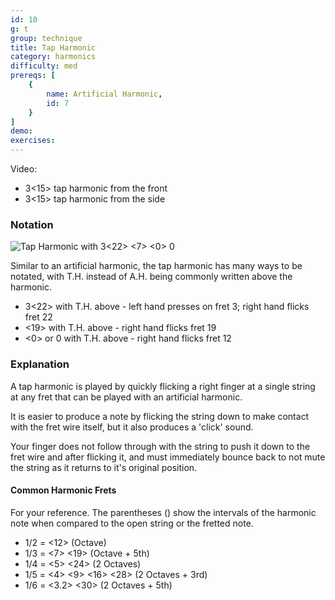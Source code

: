 ```yaml
---
id: 10
g: t
group: technique
title: Tap Harmonic
category: harmonics
difficulty: med
prereqs: [
    {
        name: Artificial Harmonic,
        id: 7
    }
]
demo: 
exercises:
---
```


Video:
- 3<15> tap harmonic from the front
- 3<15> tap harmonic from the side

### Notation

![Tap Harmonic with 3<22> <7> <0> 0]()

Similar to an artificial harmonic, the tap harmonic has many ways to be notated, with T.H. instead of A.H. being commonly written above the harmonic.

- 3<22> with T.H. above - left hand presses on fret 3; right hand flicks fret 22
- <19> with T.H. above - right hand flicks fret 19
- <0> or 0 with T.H. above - right hand flicks fret 12

### Explanation

A tap harmonic is played by quickly flicking a right finger at a single string at any fret that can be played with an artificial harmonic. 

It is easier to produce a note by flicking the string down to make contact with the <span class="tt" data-tip="the metal strips on your fretboard">fret wire</span> itself, but it also produces a 'click' sound.

Your finger does not follow through with the string to push it down to the fret wire and after flicking it, and must immediately bounce back to not mute the string as it returns to it's original position. 

#### Common Harmonic Frets

For your reference. The parentheses () show the intervals of the harmonic note when compared to the open string or the fretted note.

- 1/2 = <12> (Octave)
- 1/3 = <7> <19> (Octave + 5th)
- 1/4 = <5> <24> (2 Octaves)
- 1/5 = <4> <9> <16> <28> (2 Octaves + 3rd)
- 1/6 = <3.2> <30> (2 Octaves + 5th)